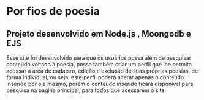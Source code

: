 # Por fios de poesia
## Projeto desenvolvido em Node.js , Moongodb e EJS

Esse site foi desenvolvido para que os usuários possa além de pesquisar conteúdo voltado à poesia, possa também criar um perfil que lhe permita acessar a área de cadatsro, edição e exclusão de suas próprias poesias, de forma individual, ou seja, este perfil poderá alterar apenas o conteúdo inserido por ele mesmo, porém o conteúdo inserido ficará disponivel para pesquisa na pagina principal, para todos que acessarem o site.





